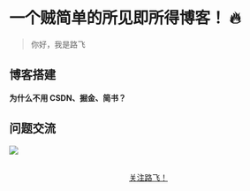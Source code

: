 # 一个贼简单的所见即所得博客！ 🔥

>你好，我是路飞

## 博客搭建

**为什么不用 CSDN、掘金、简书？**


## 问题交流
![](https://ljinhao.github.io/assets//images/docs/assets/img/2022-060703.jpg)

<br/>
<div align="center">
    <a href="https://github.com/fuzhengwei/CodeGuide">关注路飞！</a>
</div>
<br/>  


